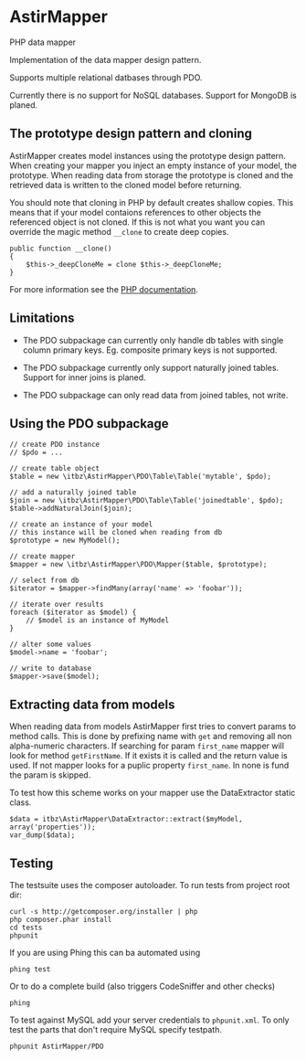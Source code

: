 AstirMapper
===========

PHP data mapper

Implementation of the data mapper design pattern.

Supports multiple relational datbases through PDO.

Currently there is no support for NoSQL databases. Support for MongoDB is
planed.


## The prototype design pattern and cloning

AstirMapper creates model instances using the prototype design pattern. When
creating your mapper you inject an empty instance of your model, the prototype.
When reading data from storage the prototype is cloned and the retrieved data
is written to the cloned model before returning.

You should note that cloning in PHP by default creates shallow copies.
This means that if your model contaions references to other objects the
referenced object is not cloned. If this is not what you want you can override
the magic method `__clone` to create deep copies.

    public function __clone()
    {
        $this->_deepCloneMe = clone $this->_deepCloneMe;
    }

For more information see the [PHP documentation](http://php.net/manual/en/language.oop5.cloning.php).


## Limitations

* The PDO subpackage can currently only handle db tables with single column
  primary keys. Eg. composite primary keys is not supported.

* The PDO subpackage currently only support naturally joined tables. Support for
  inner joins is planed.

* The PDO subpackage can only read data from joined tables, not write.


## Using the PDO subpackage

    // create PDO instance
    // $pdo = ...
    
    // create table object
    $table = new \itbz\AstirMapper\PDO\Table\Table('mytable', $pdo);

    // add a naturally joined table
    $join = new \itbz\AstirMapper\PDO\Table\Table('joinedtable', $pdo);
    $table->addNaturalJoin($join);

    // create an instance of your model
    // this instance will be cloned when reading from db
    $prototype = new MyModel();
    
    // create mapper
    $mapper = new \itbz\AstirMapper\PDO\Mapper($table, $prototype);

    // select from db
    $iterator = $mapper->findMany(array('name' => 'foobar'));

    // iterate over results
    foreach ($iterator as $model) {
        // $model is an instance of MyModel
    }

    // alter some values
    $model->name = 'foobar';
    
    // write to database
    $mapper->save($model);


## Extracting data from models

When reading data from models AstirMapper first tries to convert params to
method calls. This is done by prefixing name with `get` and removing all non
alpha-numeric characters.  If searching for param `first_name` mapper will look
for method `getFirstName`. If it exists it is called and the return value is
used. If not mapper looks for a puplic property `first_name`. In none is fund
the param is skipped.

To test how this scheme works on your mapper use the DataExtractor static class.

    $data = itbz\AstirMapper\DataExtractor::extract($myModel, array('properties'));
    var_dump($data);


## Testing

The testsuite uses the composer autoloader. To run tests from project root dir:

    curl -s http://getcomposer.org/installer | php
    php composer.phar install
    cd tests
    phpunit

If you are using Phing this can ba automated using

    phing test

Or to do a complete build (also triggers CodeSniffer and other checks)

    phing

To test against MySQL add your server credentials to `phpunit.xml`. To only test
the parts that don't require MySQL specify testpath.

    phpunit AstirMapper/PDO
